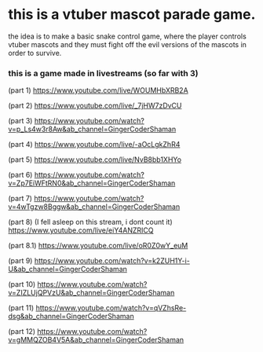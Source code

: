 # this is a vtuber mascot parade game.

the idea is to make a basic snake control game, where the player controls 
vtuber mascots and they must fight off the evil versions of the mascots
in order to survive.

### this is a game made in livestreams (so far with 3)
(part 1)
https://www.youtube.com/live/WOUMHbXRB2A

(part 2)
https://www.youtube.com/live/_7jHW7zDvCU

(part 3)
https://www.youtube.com/watch?v=p_Ls4w3r8Aw&ab_channel=GingerCoderShaman

(part 4)
https://www.youtube.com/live/-aOcLgkZhR4

(part 5)
https://www.youtube.com/live/NvB8bb1XHYo

(part 6)
https://www.youtube.com/watch?v=Zp7EiWFtRN0&ab_channel=GingerCoderShaman

(part 7)
https://www.youtube.com/watch?v=4wTgzw8Bggw&ab_channel=GingerCoderShaman

(part 8) (I fell asleep on this stream, i dont count it)
https://www.youtube.com/live/eiY4ANZRICQ

(part 8.1)
https://www.youtube.com/live/oR0Z0wY_euM

(part 9)
https://www.youtube.com/watch?v=k2ZUH1Y-i-U&ab_channel=GingerCoderShaman

(part 10)
https://www.youtube.com/watch?v=ZIZLUjQPVzU&ab_channel=GingerCoderShaman

(part 11)
https://www.youtube.com/watch?v=qVZhsRe-dsg&ab_channel=GingerCoderShaman

(part 12)
https://www.youtube.com/watch?v=gMMQZOB4V5A&ab_channel=GingerCoderShaman